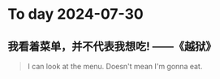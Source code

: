 
# To day 2024-07-30


## 我看着菜单，并不代表我想吃! ——《越狱》
> I can look at the menu. Doesn't mean I'm gonna eat.

    